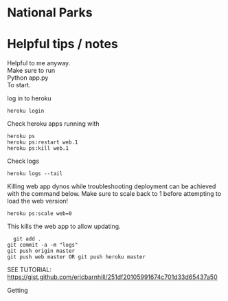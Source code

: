 # National Parks




# Helpful tips / notes  
Helpful to me anyway.   
Make sure to run   
	Python app.py  
To start.  

log in to heroku

    heroku login

Check heroku apps running with    

    heroku ps 
    heroku ps:restart web.1
    heroku ps:kill web.1
    
Check logs  
    
    heroku logs --tail
    
Killing web app dynos while troubleshooting deployment can be achieved with the command below. Make sure to scale back to 1 before attempting to load the web version!  

    heroku ps:scale web=0  

This kills the web app to allow updating.  




      git add .
	git commit -a -m "logs"
	git push origin master
	git push web master OR git push heroku master


SEE TUTORIAL:  
https://gist.github.com/ericbarnhill/251df20105991674c701d33d65437a50  



Getting 
